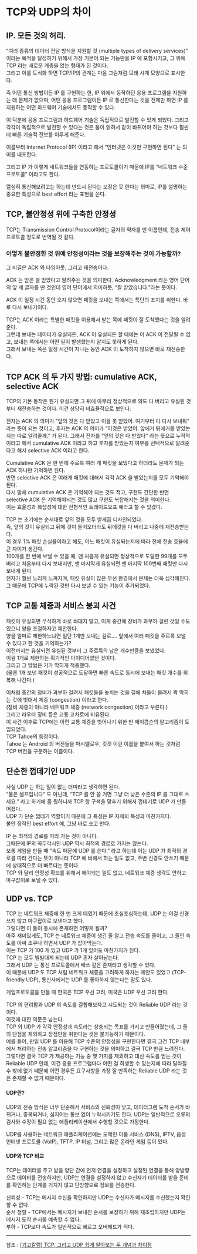 
# TCP와 UDP의 차이

## IP. 모든 것의 허리.
“여러 종류의 데이터 전달 방식을 지원할 것 (multiple types of delivery services)” 이라는 목적을 달성하기 위해서 가장 기본이 되는 기능만을 IP 에 포함시키고, 그 위에 TCP 라는 새로운 계층을 얹는 형태가 된 것이다.  
그리고 이를 도식화 하면 TCP/IP의 관계는 다음 그림처럼 모래 시계 모양으로 표시한다.   

즉 어떤 통신 방법이든 IP 를 구현하는 한, IP 위에서 동작하던 응용 프로그램을 지원하는 데 문제가 없으며, 어떤 응용 프로그램이든 IP 로 통신한다는 것을 전제만 하면 IP 를 지원하는 어떤 하드웨어 기술에서도 동작할 수 있다.  

이 덕분에 응용 프로그램과 하드웨어 기술은 독립적으로 발전할 수 있게 되었다. 그리고 각각이 독립적으로 발전할 수 있다는 것은 둘이 얽혀서 같이 바뀌어야 하는 것보다 훨씬 더 빠른 기술적 진보를 이루게 해준다.  

이름부터 Internet Protocol (IP) 이라고 해서 “인터넷은 이것만 구현하면 된다” 는 의미를 내포한다.  

그리고 IP 가 이렇게 네트워크들을 연동하는 프로토콜이기 때문에 IP를 “네트워크 수준 프로토콜” 이라고도 한다.  

열심히 통신해보려고는 하는데 반드시 된다는 보장은 못 한다는 의미로, IP를 설명하는 중요한 특성으로 best effort 라는 표현을 쓴다.  

## TCP, 불안정성 위에 구축한 안정성
TCP는 Transmission Control Protocol이라는 글자의 약자를 딴 이름인데, 전송 제어 프로토콜 정도로 번역될 것 같다.   

### 어떻게 불안정한 것 위에 안정성이라는 것을 보장해주는 것이 가능할까? 
그 비결은 ACK 와 타임아웃, 그리고 재전송이다.  

ACK 는 받은 걸 받았다고 알려주는 것을 의미한다. Acknowledgment 라는 영어 단어의 앞 세 글자를 딴 것인데 영어 단어에서 의미하듯, “잘 받았습니다.”라는 뜻이다.   

ACK 이 일정 시간 동안 오지 않으면 패킷을 보내는 쪽에서는 특단의 조치를 취한다. 바로 다시 보내기이다.  

TCP는 ACK 이라는 특별한 패킷을 이용해서 받는 쪽에 패킷이 잘 도착했다는 것을 알려준다.  
그런데 보내는 데이터가 유실되든, ACK 이 유실되든 할 때에는 이 ACK 이 전달될 수 없고, 보내는 쪽에서는 어떤 일이 발생했는지 알지도 못하게 된다.  
그래서 보내는 쪽은 일정 시간이 지나는 동안 ACK 이 도착하지 않으면 바로 재전송한다.  

## TCP ACK 의 두 가지 방법: cumulative ACK, selective ACK
TCP의 기본 동작은 뭔가 유실되면 그 뒤에 아무리 정상적으로 와도 다 버리고 유실된 것부터 재전송하는 것이다. 이건 상당히 비효율적으로 보인다.  

전자는 ACK 의 의미가 “앞의 것은 다 받았고 이걸 못 받았어. 여기부터 다 다시 보내줘” 라는 뜻이 되는 것이고, 후자는 ACK 의 의미가 “이것은 받았어. 앞에거 뒤에거를 받았는지는 따로 알려줄께.” 가 된다. 그래서 전자를 “앞의 것은 다 받았다” 라는 뜻으로 누적적이라고 해서 cumulative ACK 이라고 하고 후자를 받았는지 여부를 선택적으로 알려준다고 해서 selective ACK 이라고 한다.  

Cumulative ACK 은 한 번에 주르륵 여러 개 패킷을 보냈다고 하더라도 문제가 되는 ACK 하나만 기억하면 된다.  
반면 selective ACK 은 여러개 패킷에 대해서 각각 ACK 을 받았는지를 모두 기억해야 된다.  
다시 말해 cumulative ACK 은 기억해야 되는 것도 적고, 구현도 간단한 반면 selective ACK 은 기억해야되는 것도 많고 구현도 복잡해지는 것을 의미한다.  
이는 효율성과 복잡성에 대한 전형적인 트레이드오프 예라고 할 수 있겠다.  

TCP 는 초기에는 순서대로 앞의 것을 모두 받게끔 디자인되었다.  
즉, 앞의 것이 유실되고 뒤에 것이 들어오더라도 뒤에것을 다 버리고 나중에 재전송받는다.  
이 경우 1% 패킷 손실률이라고 해도, 어느 패킷이 유실되는지에 따라 전체 전송 효율에 큰 차이가 생긴다.  
100개를 한 번에 보낼 수 있을 때, 맨 처음게 유실되면 정상적으로 도달한 99개를 모두 버리고 처음부터 다시 보내지만, 맨 마지막게 유실되면 맨 마지막 100번째 패킷만 다시 보내게 된다.  
전자가 훨씬 느리게 느껴지며, 패킷 유실이 많은 무선 환경에서 문제는 더욱 심각해진다.  
그 때문에 TCP에 누락된 것만 다시 보낼 수 있는 기능이 추가되었다.  

## TCP 교통 체증과 서비스 붕괴 사건
패킷이 유실되면 무식하게 바로 쏴대지 말고, 이게 중간에 장비가 과부하 걸린 것일 수도 있으니 양을 조절하자고 제안한다.  
양을 얼마로 제한하느냐면 일단 1개만 보내는 걸로…. 앞에서 여러 패킷을 주르륵 보낼 수 있다고 한 것을 기억하는가?  
이전까지는 유실되면 유실된 것부터 그 주르륵의 남은 개수만큼을 보냈었다.  
이걸 1개로 제한하는 획기적인 아이디어였던 것이다.  
그리고 그 방법은 기가 막히게 적중했다.  
(물론 1개 보낸 패킷이 성공적으로 도달하면 빠른 속도로 동시에 보내는 패킷 개수를 회복해 나간다.)  

이처럼 중간의 장비가 과부하 걸려서 패킷들을 놓치는 것을 길에 차들이 몰려서 꽉 막히는 것에 빗대서 체증 (congestion) 이라고 한다.  
(장비 체증이 아니라 네트워크 체증 (network congestion) 이라고 부른다.)  
그리고 라우터 장비 등은 교통 교차로에 비유된다.  
이 사건 이후로 TCP에는 이런 교통 체증을 벗어나기 위한 반 제이콥슨의 알고리즘이 도입되었다.  
TCP Tahoe의 등장이다.  
Tahoe 는 Android 의 버전들을 마시멜로우, 킷캣 이런 이름을 붙여서 하는 것처럼 TCP 버전을 구분하는 이름이다.  

## 단순한 껍데기인 UDP
사실 UDP 는 하는 일이 없는 더미라고 생각하면 된다.  
“물은 셀프입니다" 도 아닌데, “TCP 를 안 쓸 거면 그냥 더 낮은 수준의 IP 를 그대로 쓰세요.” 라고 하기에 좀 뭣하니까 TCP 랑 구색을 맞추기 위해서 껍데기로 UDP 가 만들어졌다.  
UDP 가 단순 껍데기 역할이기 때문에 그 특성은 IP 자체의 특성과 마찬가지다.  
불안 정적인 best effort 에, 그냥 바로 쏘고 만다.  

IP 는 최적의 경로를 따라 가는 것이 아니다.  
그때문에 IP의 꼭두각시인 UDP 역시 최적의 경로로 가지는 않는다.  
보통 게임을 만들 때 “속도 때문에 UDP 를 쓴다.” 라고 하는데 이는 UDP 가 최적의 경로를 따라 간다는 뜻이 아니라 TCP 에 비해서 하는 일도 없고, 주변 신경도 안쓰기 때문에 상대적으로 더 빠르다는 뜻이다.  
TCP 와 달리 안정성 확보를 위해서 해야되는 일도 없고, 네트워크 체증 생각도 안하고 마구잡이로 보낼 수 있다.  

## UDP vs. TCP
TCP 는 네트워크 체증에 한 번 크게 데였기 때문에 조심조심하는데, UDP 는 이걸 신경 쓰지 않고 마구잡이로 보낸다고 했다.  
 그렇다면 이 둘이 동시에 존재하면 어떻게 될까?  
 아주 재미있게도, TCP 는 네트워크 체증이 생긴 줄 알고 전송 속도를 줄이고, 그 줄인 속도를 아싸 조쿠나 하면서 UDP 가 잡아먹는다.  
 이는 TCP 가 100 개 있고 UDP 가 1개 있어도 마찬가지가 된다.  
 TCP 는 모두 빌빌대게 되는데 UDP 혼자 살아남는다.  
 그래서 UDP 는 통신 프로토콜에서 배쓰 같은 존재라고 생각할 수 있다.  
 이 때문에 UDP 도 TCP 처럼 네트워크 체증을 고려하게 하자는 제안도 있었고 (TCP-friendly UDP), 통신사에서는 UDP 를 좋아하지 않는다는 말도 있다.  

게임프로토콜을 만들 때 한국은 TCP 우선 고려, 미국은 UDP 우선 고려 한다.  

TCP 의 편리함과 UDP 의 속도를 결합해보자고 시도되는 것이 Reliable UDP 라는 것이다.  
이것에 대한 의문은 남는다.  
TCP 와 UDP 가 각각 안정성과 속도라는 상충되는 목표를 가지고 만들어졌는데, 그 둘의 단점을 제외하고 장점만을 취한다는 것은 불가능하기 때문이다.  
예를 들어, 만일 UDP 를 이용해 TCP 수준의 안정성을 구현한다면 결국 그건 TCP 내부에서 처리하는 전송 알고리즘을 다 구현하는 것을 의미하고 결국 TCP 만큼 느려진다.  
그렇다면 결국 TCP 가 제공하는 기능 중 몇 가지를 제외하고 대신 속도를 얻는 것이 Reliable UDP 인데, 이건 응용 프로그램마다 어떤 걸 희생할 수 있는지에 따라 달라질 수 밖에 없기 때문에 어떤 경우든 요구사항을 가장 잘 만족하는 Reliable UDP 라는 것은 존재할 수 없기 때문이다.  

#### UDP란?
UDP의 전송 방식은 너무 단순해서 서비스의 신뢰성이 낮고, 데이터그램 도착 순서가 바뀌거나, 중복되거나, 심지어는 통보 없이 누락시키기도 한다. UDP는 일반적으로 오류의 검사와 수정이 필요 없는 애플리케이션에서 수행할 것으로 가정한다.  

UDP를 사용하는 네트워크 애플리케이션에는 도메인 이름 서비스 (DNS), IPTV, 음성 인터넷 프로토콜 (VoIP), TFTP, IP 터널, 그리고 많은 온라인 게임 등이 있다.  

#### UDP와 TCP 비교
TCP는 데이터를 주고 받을 양단 간에 먼저 연결을 설정하고 설정된 연결을 통해 양방향으로 데이터를 전송하지만, UDP는 연결을 설정하지 않고 수신자가 데이터를 받을 준비를 확인하는 단계를 거치지 않고 단방향으로 정보를 전송한다.  

신뢰성 - TCP는 메시지 수신을 확인하지만 UDP는 수신자가 메시지를 수신했는지 확인할 수 없다.  
순서 정렬 - TCP에서는 메시지가 보내진 순서를 보장하기 위해 재조립하지만 UDP는 메시지 도착 순서를 예측할 수 없다.  
부하 - TCP보다 속도가 일반적으로 빠르고 오버헤드가 적다.  






































---
참조 : [[기고칼럼] TCP, 그리고 UDP 쉽게 알아보는 두 개념과 차이점](http://www.inven.co.kr/webzine/news/?news=165870)
